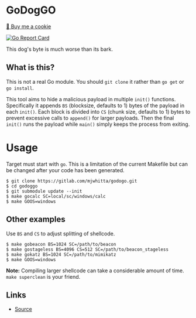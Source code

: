 # GoDogGO

<a href="https://www.buymeacoffee.com/mjwhitta">🍪 Buy me a cookie</a>

[![Go Report Card](https://goreportcard.com/badge/gitlab.com/mjwhitta/godoggo)](https://goreportcard.com/report/gitlab.com/mjwhitta/godoggo)

This dog's byte is much worse than its bark.

## What is this?

This is not a real Go module. You should `git clone` it rather than
`go get` or `go install`.

This tool aims to hide a malicious payload in multiple `init()`
functions. Specifically it appends `BS` (blocksize, defaults to 1)
bytes of the payload in each `init()`. Each block is divided into `CS`
(chunk size, defaults to 1) bytes to prevent excessive calls to
`append()` for larger payloads. Then the final `init()` runs the
payload while `main()` simply keeps the process from exiting.

# Usage

Target must start with `go`. This is a limitation of the current
Makefile but can be changed after your code has been generated.

```
$ git clone https://gitlab.com/mjwhitta/godogo.git
$ cd godoggo
$ git submodule update --init
$ make gocalc SC=local/sc/windows/calc
$ make GOOS=windows
```

## Other examples

Use `BS` and `CS` to adjust splitting of shellcode.

```
$ make gobeacon BS=1024 SC=/path/to/beacon
$ make gostageless BS=4096 CS=512 SC=/path/to/beacon_stageless
$ make gokatz BS=1024 SC=/path/to/mimikatz
$ make GOOS=windows
```

**Note:** Compiling larger shellcode can take a considerable amount of
time. `make superclean` is your friend.

## Links

- [Source](https://gitlab.com/mjwhitta/godoggo)
